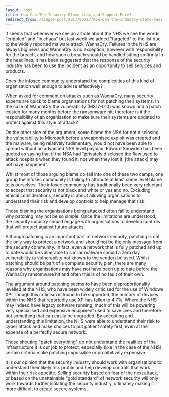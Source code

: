 ```yaml
---
layout: post
title: How Can The Industry Blame Less and Support More?
redirect_from: /single-post/2017/05/17/How-can-the-industry-blame-less-and-support-more
---
```

It seems that whenever we see an article about the NHS we see the words "crippled" and "in chaos" but last week we added "targeted" to the list due to the widely reported malware attack WannaCry.  Failures in the NHS are always big news and WannaCry is no exception, however with responsibility for the breach, and how such a breach should be handled sitting so firmly in the headlines, it has been suggested that the response of the security industry has been to use the incident as an opportunity to sell services and products.  

Does the infosec community understand the complexities of this kind of organisation well enough to advise effectively?

When asked for comment on attacks such as WannaCry, many security experts are quick to blame organisations for not patching their systems. In the case of WannaCry the vulnerability (MS17-010) was known and a patch existed for many months before the ransomware hit, therefore is it the responsibility of an organisation to make sure their systems are updated to protect against this style of attack?

On the other side of the argument, some blame the NSA for not disclosing the vulnerability to Microsoft before a weaponised exploit was created and the malware, being relatively rudimentary, would not have been able to spread without an advanced NSA level payload. Edward Snowden has been quoted as saying that if the NSA had "privately disclosed the flaw used to attack hospitals when they found it, not when they lost it, [the attack] may not have happened".  

Whilst most of those arguing blame do fall into one of these two camps, one group the infosec community is failing to attribute at least some level blame to is ourselves. The infosec community has traditionally been very reluctant to accept that security is not black and white or yes and no. Excluding ethical considerations, security is about allowing organisations to understand their risk and develop controls to help manage that risk.  

Those blaming the organisations being attacked often fail to understand why patching may not be so simple. Once the limitations are understood, the security industry should engage with organisations to develop controls that will protect against future attacks.

Although patching is an important part of network security, patching is not the only way to protect a network and should not be the only message from the security community. In fact, even a network that is fully patched and up to date would be vulnerable to similar malware should a zero day vulnerability (a vulnerability not known to the vendor) be used. Whilst patching should be part of a complete security plan, there are many reasons why organisations may have not have been up to date before the WannaCry ransomware hit and often this is of no fault of their own.

The argument around patching seems to have been disproportionality levelled at the NHS, who have been widely criticised for the use of Windows XP. Though this criticism is found to be supported, the number of devices within the NHS that reportedly use XP has fallen to 4.7%.  Where the NHS may indeed have legacy software running, much of this will be powering very specialised and expensive equipment used to save lives and therefore not something that can easily be upgraded. By accepting and understanding this limitation, the NHS were able to understand their risk to cyber attack and make choices to put patient safety first, even at the expense of a perfectly secure network.

Those shouting "patch everything" do not understand the realities of the infrastructure it is our job to protect, especially (like in the case of the NHS) certain criteria make patching impossible or prohibitively expensive.  

It is our opinion that the security industry should work with organisations to understand their likely risk profile and help develop controls that work within their risk appetite. Selling security based on fear of the next attack, or based on the unattainable "gold standard" of network security will only work towards further isolating the security industry, ultimately making it more difficult to create secure systems.
